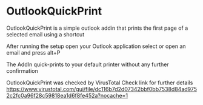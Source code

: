 # OutlookQuickPrint

OutlookQuickPrint is a simple outlook addin that prints the first page of a selected email using a shortcut

After running the setup open your Outlook application select or open an email and press alt+P

The AddIn quick-prints to your default printer without any further confirmation

OutlookQuickPrint was checked by VirusTotal Check link for further details
https://www.virustotal.com/gui/file/dc116b7d2d07342bbf0bb7538d84ad9752c2fc0a96f28c59818ea1d6f8fe452a?nocache=1
